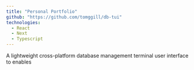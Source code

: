 ```yaml
---
title: "Personal Portfolio"
github: "https://github.com/tomggill/db-tui"
technologies:
  - React
  - Next
  - Typescript
---
```


A lightweight cross-platform database management terminal user interface to enables
